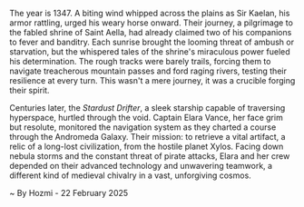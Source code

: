 
The year is 1347.  A biting wind whipped across the plains as Sir Kaelan, his armor rattling, urged his weary horse onward.  Their journey, a pilgrimage to the fabled shrine of Saint Aella, had already claimed two of his companions to fever and banditry.  Each sunrise brought the looming threat of ambush or starvation, but the whispered tales of the shrine's miraculous power fueled his determination. The rough tracks were barely trails, forcing them to navigate treacherous mountain passes and ford raging rivers, testing their resilience at every turn.  This wasn't a mere journey, it was a crucible forging their spirit.

Centuries later, the *Stardust Drifter*, a sleek starship capable of traversing hyperspace, hurtled through the void.  Captain Elara Vance, her face grim but resolute, monitored the navigation system as they charted a course through the Andromeda Galaxy.  Their mission: to retrieve a vital artifact, a relic of a long-lost civilization, from the hostile planet Xylos.  Facing down nebula storms and the constant threat of pirate attacks, Elara and her crew depended on their advanced technology and unwavering teamwork, a different kind of medieval chivalry in a vast, unforgiving cosmos.

~ By Hozmi - 22 February 2025
